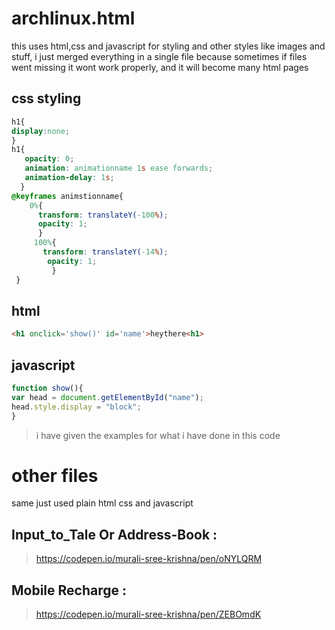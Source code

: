 # archlinux.html
this uses html,css and javascript for styling and other styles like images and stuff, i just merged everything in a single file because sometimes if files went missing it wont work properly, and it will become many html pages
## css styling
```css
h1{
display:none;
}
h1{
   opacity: 0;
   animation: animationname 1s ease forwards;
   animation-delay: 1s;
  }
@keyframes animstionname{
    0%{
      transform: translateY(-100%);
      opacity: 1;
      }
     100%{
       transform: translateY(-14%);
        opacity: 1;
         }
 }
```
## html
```html
<h1 onclick='show()' id='name'>heythere<h1>
```
## javascript
```javascript
function show(){
var head = document.getElementById("name");
head.style.display = "block";
}
```
>i have given the examples for what i have done in this code 
# other files 
same just used plain html css and javascript
## Input_to_Tale Or Address-Book :
> https://codepen.io/murali-sree-krishna/pen/oNYLQRM
## Mobile Recharge :
> https://codepen.io/murali-sree-krishna/pen/ZEBOmdK
